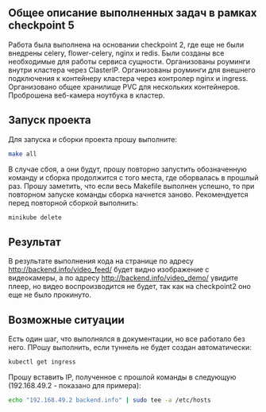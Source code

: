 ## Общее описание выполненных задач в рамках checkpoint 5

Работа была выполнена на основании checkpoint 2, где еще не были внедрены 
celery, flower-celery, nginx и redis.
Были созданы все необходимые для работы сервиса сущности.
Организованы роуминги внутри кластера через ClasterIP.
Организованы роуминги для внешнего подключения к контейнеру кластера через контролер nginx и ingress.
Организовано общее хранилище PVC для нескольких контейнеров.
Проброшена веб-камера ноутбука в кластер.

## Запуск проекта

Для запуска и сборки проекта прошу выполните:

```bash
make all
```

В случае сбоя, а они будут, прошу повторно запустить обозначенную команду и сборка продолжится с того места, где
оборвалась в прошлый раз. Прошу заметить, что если весь Makefile выполнен успешно, то при повторном запуске команды
сборка начнется заново. Рекомендуется перед повторной сборкой выполнить:

```bash
minikube delete
```

## Результат

В результате выполнения кода на странице по адресу http://backend.info/video_feed/ будет видно изображение с видеокамеры, а
по адресу http://backend.info/video_demo/ увидите плеер, но видео воспроизводится не будет, так как на checkpoint2 оно еще не
было прокинуто.

## Возможные ситуации

Есть один шаг, что выполнялся в документации, но все работало без него. ПРошу выполнить, если туннель не будет создан автоматически:

```bash
kubectl get ingress
```

Прошу вставить IP, полученное с прошлой команды в следующую (192.168.49.2 - показано для примера):

```bash
echo "192.168.49.2 backend.info" | sudo tee -a /etc/hosts
```